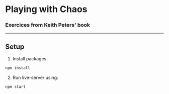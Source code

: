 # Playing with Chaos 
### Exercices from Keith Peters' book
---

## Setup

1. Install packages:
```bash
npm install
```

2. Run live-server using:
```bash
npm start
```


<!-- ![Alt text](src/image.png) -->
